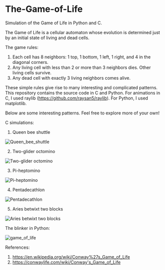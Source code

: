 # The-Game-of-Life
Simulation of the Game of Life in Python and C.

The Game of Life is a cellular automaton whose evolution is determined just by an initial state of living and dead cells.

The game rules:

1) Each cell has 8 neighbors: 1 top, 1 bottom, 1 left, 1 right, and 4 in the diagonal corners.
2) Any living cell with less than 2 or more than 3 neighbors dies. Other living cells survive.
3) Any dead cell with exactly 3 living neighbors comes alive.

These simple rules give rise to many interesting and complicated patterns. This repository contains the source code in C and Python. For animations in C, I used raylib (https://github.com/raysan5/raylib). For Python, I used matplotlib.

Below are some interesting patterns. Feel free to explore more of your own!

C simulations:

1) Queen bee shuttle

![Queen_bee_shuttle](https://github.com/shubham-93/The-Game-of-Life/assets/47306775/fc6e8548-8088-4422-9e5b-ffb6664dd148)

2) Two-glider octomino

![Two-glider octomino](https://github.com/shubham-93/The-Game-of-Life/assets/47306775/f64f300a-2d9d-4541-8701-829e860fa91e)

3) Pi-heptomino

![Pi-heptomino](https://github.com/shubham-93/The-Game-of-Life/assets/47306775/6ad3c351-322b-4bf2-a669-643ab48c684d)

4) Pentadecathlon
   
![Pentadecathlon](https://github.com/shubham-93/The-Game-of-Life/assets/47306775/bdadfa63-4db5-4439-8f59-b02e65e47427)

5) Aries betwixt two blocks

![Aries betwixt two blocks](https://github.com/shubham-93/The-Game-of-Life/assets/47306775/73cb9c83-3f16-42f4-9b91-927106fc85c0)




The blinker in Python:

![game_of_life](https://github.com/shubham-93/The-Game-of-life/assets/47306775/49c3246e-6e14-4460-8847-4c497b705cb7)


References:
1. https://en.wikipedia.org/wiki/Conway%27s_Game_of_Life
2. https://conwaylife.com/wiki/Conway's_Game_of_Life
